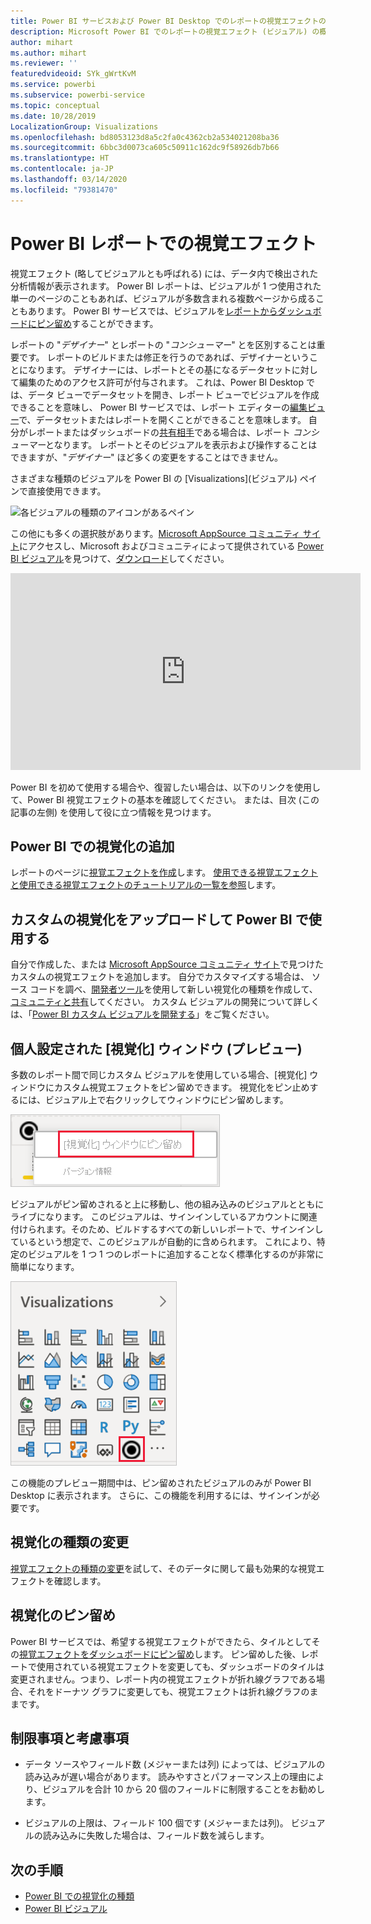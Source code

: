 ```yaml
---
title: Power BI サービスおよび Power BI Desktop でのレポートの視覚エフェクトの概要
description: Microsoft Power BI でのレポートの視覚エフェクト (ビジュアル) の概要
author: mihart
ms.author: mihart
ms.reviewer: ''
featuredvideoid: SYk_gWrtKvM
ms.service: powerbi
ms.subservice: powerbi-service
ms.topic: conceptual
ms.date: 10/28/2019
LocalizationGroup: Visualizations
ms.openlocfilehash: bd8053123d8a5c2fa0c4362cb2a534021208ba36
ms.sourcegitcommit: 6bbc3d0073ca605c50911c162dc9f58926db7b66
ms.translationtype: HT
ms.contentlocale: ja-JP
ms.lasthandoff: 03/14/2020
ms.locfileid: "79381470"
---
```

# <a name="visualizations-in-power-bi-reports"></a>Power BI レポートでの視覚エフェクト

視覚エフェクト (略してビジュアルとも呼ばれる) には、データ内で検出された分析情報が表示されます。 Power BI レポートは、ビジュアルが 1 つ使用された単一のページのこともあれば、ビジュアルが多数含まれる複数ページから成ることもあります。 Power BI サービスでは、ビジュアルを[レポートからダッシュボードにピン留め](../service-dashboard-pin-tile-from-report.md)することができます。

レポートの "*デザイナー*" とレポートの "*コンシューマー*" とを区別することは重要です。  レポートのビルドまたは修正を行うのであれば、デザイナーということになります。  デザイナーには、レポートとその基になるデータセットに対して編集のためのアクセス許可が付与されます。 これは、Power BI Desktop では、データ ビューでデータセットを開き、レポート ビューでビジュアルを作成できることを意味し、 Power BI サービスでは、レポート エディターの[編集ビュー](../consumer/end-user-reading-view.md)で、データセットまたはレポートを開くことができることを意味します。 自分がレポートまたはダッシュボードの[共有相手](../consumer/end-user-shared-with-me.md)である場合は、レポート *コンシューマー*となります。 レポートとそのビジュアルを表示および操作することはできますが、"*デザイナー*" ほど多くの変更をすることはできません。

さまざまな種類のビジュアルを Power BI の [Visualizations]\(ビジュアル\) ペインで直接使用できます。

![各ビジュアルの種類のアイコンがあるペイン](media/power-bi-report-visualizations/power-bi-icons.png)

この他にも多くの選択肢があります。[Microsoft AppSource コミュニティ サイト](https://appsource.microsoft.com)にアクセスし、Microsoft およびコミュニティによって提供されている [Power BI ビジュアル](../developer/visuals/custom-visual-develop-tutorial.md)を見つけて、[ダウンロード](https://appsource.microsoft.com/marketplace/apps?page=1&product=power-bi-visuals)してください。

<iframe width="560" height="315" src="https://www.youtube.com/embed/SYk_gWrtKvM?list=PL1N57mwBHtN0JFoKSR0n-tBkUJHeMP2cP" frameborder="0" allowfullscreen></iframe>


Power BI を初めて使用する場合や、復習したい場合は、以下のリンクを使用して、Power BI 視覚エフェクトの基本を確認してください。  または、目次 (この記事の左側) を使用して役に立つ情報を見つけます。

## <a name="add-a-visualization-in-power-bi"></a>Power BI での視覚化の追加

レポートのページに[視覚エフェクトを作成](power-bi-report-add-visualizations-i.md)します。 [使用できる視覚エフェクトと使用できる視覚エフェクトのチュートリアルの一覧を参照](power-bi-visualization-types-for-reports-and-q-and-a.md)します。 

## <a name="upload-a-custom-visualization-and-use-it-in-power-bi"></a>カスタムの視覚化をアップロードして Power BI で使用する

自分で作成した、または [Microsoft AppSource コミュニティ サイト](https://appsource.microsoft.com/marketplace/apps?product=power-bi-visuals)で見つけたカスタムの視覚エフェクトを追加します。 自分でカスタマイズする場合は、 ソース コードを調べ、[開発者ツール](../developer/visuals/custom-visual-develop-tutorial.md)を使用して新しい視覚化の種類を作成して、[コミュニティと共有](../developer/visuals/office-store.md)してください。 カスタム ビジュアルの開発について詳しくは、「[Power BI カスタム ビジュアルを開発する](../developer/visuals/custom-visual-develop-tutorial.md)」をご覧ください。

## <a name="personalize-your-visualization-pane-preview"></a>個人設定された [視覚化] ウィンドウ (プレビュー)

多数のレポート間で同じカスタム ビジュアルを使用している場合、[視覚化] ウィンドウにカスタム視覚エフェクトをピン留めできます。 視覚化をピン止めするには、ビジュアル上で右クリックしてウィンドウにピン留めします。

![[視覚化] ウィンドウへのピン留め](media/power-bi-report-visualizations/power-bi-pin-custom-visual-option.png)

ビジュアルがピン留めされると上に移動し、他の組み込みのビジュアルとともにライブになります。 このビジュアルは、サインインしているアカウントに関連付けられます。そのため、ビルドするすべての新しいレポートで、サインインしているという想定で、このビジュアルが自動的に含められます。 これにより、特定のビジュアルを 1 つ 1 つのレポートに追加することなく標準化するのが非常に簡単になります。

![個人設定された [視覚化] ウィンドウ](media/power-bi-report-visualizations/power-bi-personalized-visualization-pane.png)

この機能のプレビュー期間中は、ピン留めされたビジュアルのみが Power BI Desktop に表示されます。 さらに、この機能を利用するには、サインインが必要です。

## <a name="change-the-visualization-type"></a>視覚化の種類の変更

[視覚エフェクトの種類の変更](power-bi-report-change-visualization-type.md)を試して、そのデータに関して最も効果的な視覚エフェクトを確認します。

## <a name="pin-the-visualization"></a>視覚化のピン留め

Power BI サービスでは、希望する視覚エフェクトができたら、タイルとしてその[視覚エフェクトをダッシュボードにピン留め](../service-dashboard-pin-tile-from-report.md)します。 ピン留めした後、レポートで使用されている視覚エフェクトを変更しても、ダッシュボードのタイルは変更されません。つまり、レポート内の視覚エフェクトが折れ線グラフである場合、それをドーナツ グラフに変更しても、視覚エフェクトは折れ線グラフのままです。

## <a name="limitations-and-considerations"></a>制限事項と考慮事項
- データ ソースやフィールド数 (メジャーまたは列) によっては、ビジュアルの読み込みが遅い場合があります。  読みやすさとパフォーマンス上の理由により、ビジュアルを合計 10 から 20 個のフィールドに制限することをお勧めします。 

- ビジュアルの上限は、フィールド 100 個です (メジャーまたは列)。 ビジュアルの読み込みに失敗した場合は、フィールド数を減らします。   

## <a name="next-steps"></a>次の手順

* [Power BI での視覚化の種類](power-bi-visualization-types-for-reports-and-q-and-a.md)
* [Power BI ビジュアル](../developer/visuals/power-bi-custom-visuals.md)
